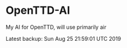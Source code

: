 # OpenTTD-AI
My AI for OpenTTD, will use primarily air

Latest backup: Sun Aug 25 21:59:01 UTC 2019
